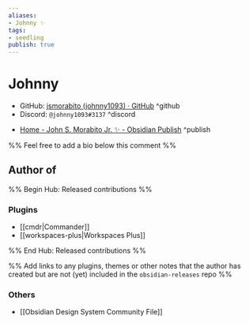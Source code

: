 ```yaml
---
aliases:
- Johnny ✨
tags:
- seedling
publish: true
---
```


# Johnny

- GitHub: [jsmorabito (johnny1093) · GitHub](https://github.com/jsmorabito) ^github
- Discord: `@johnny1093#3137` ^discord
<!-- - Website: <https://> ^website-->
 - [Home - John S. Morabito Jr. ✨ - Obsidian Publish](https://publish.obsidian.md/johnmorabito/Home) ^publish

%% Feel free to add a bio below this comment %%


## Author of

%% Begin Hub: Released contributions %%


### Plugins

- [[cmdr|Commander]]
- [[workspaces-plus|Workspaces Plus]]

<!--
### Themes
-->

%% End Hub: Released contributions %%

%% Add links to any plugins, themes or other notes that the author has created but are not (yet) included in the `obsidian-releases` repo %%

<!--
### Unlisted plugins
-->


### Others

- [[Obsidian Design System Community File]]

<!--
## Sponsor this author
-->

<!-- - [[GitHub sponsors]]: [Sponsor @Johnny on GitHub Sponsors](https://github.com/sponsors/Johnny) ^github-sponsor-->
<!-- - [[Buy me a coffee]]: <https://> ^buy-me-a-coffee-->
<!-- - [[PayPal]]: <https://> ^paypal-->
<!-- - [[Patreon]]: <https://> ^patreon-->

<!--
## Follow this author
-->

<!-- - [[YouTube Channels|On YouTube]]: <https://> ^youtube-->
<!-- - Twitter: <https://> ^twitter-->
<!-- - ... -->
